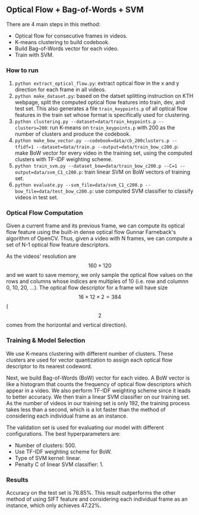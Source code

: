 ## Optical Flow + Bag-of-Words + SVM
There are 4 main steps in this method:
* Optical flow for consecutive frames in videos.
* K-means clustering to build codebook.
* Build Bag-of-Words vector for each video.
* Train with SVM.

### How to run
1. `python extract_optical_flow.py`: extract optical flow in the x and y direction for each frame in all videos.
2. `python make_dataset.py`: based on the datset splitting instruction on KTH webpage, split the computed optical flow features into train, dev, and test set. This also generates a file `train_keypoints.p` of all optical flow features in the train set whose format is specifically used for clustering.
3. `python clustering.py --dataset=data/train_keypoints.p --clusters=200`: run K-means on `train_keypoints.p` with 200 as the number of clusters and produce the codebook.
4. `python make_bow_vector.py --codebook=data/cb_200clusters.p --tfidf=1 --dataset=data/train.p --output=data/train_bow_c200.p`: make BoW vector for every video in the training set, using the computed clusters with TF-IDF weighting scheme.
5. `python train_svm.py --dataset_bow=data/train_bow_c200.p --C=1 --output=data/svm_C1_c200.p`: train linear SVM on BoW vectors of training set.
6. `python evaluate.py --svm_file=data/svm_C1_c200.p --bow_file=data/test_bow_c200.p`: use computed SVM classifier to classify videos in test set.

### Optical Flow Computation
Given a current frame and its previous frame, we can compute its optical flow feature using the built-in dense optical flow Gunnar Farneback's algorithm of OpenCV. Thus, given a video with N frames, we can compute a set of N-1 optical flow feature descriptors.

As the videos' resolution are $$160 \times 120$$ and we want to save memory, we only sample the optical flow values on the rows and columns whose indices are multiples of 10 (i.e. row and columnn 0, 10, 20, ...). The optical flow descriptor for a frame will have size $$16 \times 12 \times 2 = 384$$ ($$2$$ comes from the horizontal and vertical direction).

### Training & Model Selection
We use K-means clustering with different number of clusters. These clusters are used for vector quantization to assign each optical flow descriptor to its nearest codeword.

Next, we build Bag-of-Words (BoW) vector for each video. A BoW vector is like a histogram that counts the frequency of optical flow descriptors which appear in a video. We also perform TF-IDF weighting scheme since it leads to better accuracy. We then train a linear SVM classifier on our training set. As the number of videos in our training set is only 192, the training process takes less than a second, which is a lot faster than the method of considering each individual frame as an instance.

The validation set is used for evaluating our model with different configurations. The best hyperparameters are:
* Number of clusters: 500.
* Use TF-IDF weighting scheme for BoW.
* Type of SVM kernel: linear.
* Penalty C of linear SVM classifier: 1.

### Results
Accuracy on the test set is 76.85%. This result outperforms the other method of using SIFT feature and considering each individual frame as an instance, which only achieves 47.22%.
